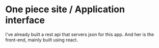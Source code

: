 # One piece site / Application interface

I've already built a rest api that servers json for this app. And her is the front-end, mainly built using react.
